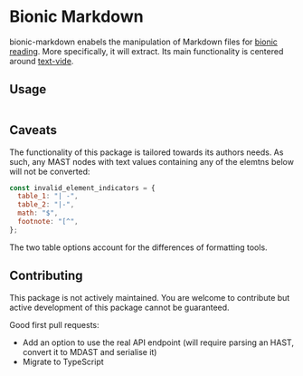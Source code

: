 # Bionic Markdown

bionic-markdown enabels the manipulation of Markdown files for [bionic reading](https://bionic-reading.com/). More specifically, it will extract. Its main functionality is centered around [text-vide](https://github.com/Gumball12/text-vide).

## Usage

```js
```

## Caveats

The functionality of this package is tailored towards its authors needs. As such, any MAST nodes with text values containing any of the elemtns below will not be converted:

```js
const invalid_element_indicators = {
  table_1: "| -",
  table_2: "|-",
  math: "$",
  footnote: "[^",
};
```

The two table options account for the differences of formatting tools.

## Contributing
This package is not actively maintained. You are welcome to contribute but active development of this package cannot be guaranteed.

Good first pull requests:
- Add an option to use the real API endpoint (will require parsing an HAST, convert it to MDAST and serialise it)
- Migrate to TypeScript